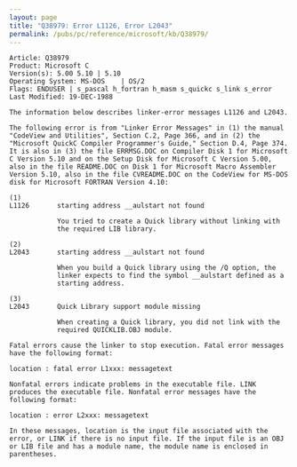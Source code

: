 ```yaml
---
layout: page
title: "Q38979: Error L1126, Error L2043"
permalink: /pubs/pc/reference/microsoft/kb/Q38979/
---
```


	Article: Q38979
	Product: Microsoft C
	Version(s): 5.00 5.10 | 5.10
	Operating System: MS-DOS    | OS/2
	Flags: ENDUSER | s_pascal h_fortran h_masm s_quickc s_link s_error
	Last Modified: 19-DEC-1988
	
	The information below describes linker-error messages L1126 and L2043.
	
	The following error is from "Linker Error Messages" in (1) the manual
	"CodeView and Utilities", Section C.2, Page 366, and in (2) the
	"Microsoft QuickC Compiler Programmer's Guide," Section D.4, Page 374.
	It is also in (3) the file ERRMSG.DOC on Compiler Disk 1 for Microsoft
	C Version 5.10 and on the Setup Disk for Microsoft C Version 5.00,
	also in the file README.DOC on Disk 1 for Microsoft Macro Assembler
	Version 5.10, also in the file CVREADME.DOC on the CodeView for MS-DOS
	disk for Microsoft FORTRAN Version 4.10:
	
	(1)
	L1126       starting address __aulstart not found
	
	            You tried to create a Quick library without linking with
	            the required LIB library.
	
	(2)
	L2043       starting address __aulstart not found
	
	            When you build a Quick library using the /Q option, the
	            linker expects to find the symbol __aulstart defined as a
	            starting address.
	
	(3)
	L2043       Quick Library support module missing
	
	            When creating a Quick library, you did not link with the
	            required QUICKLIB.OBJ module.
	
	Fatal errors cause the linker to stop execution. Fatal error messages
	have the following format:
	
	location : fatal error L1xxx: messagetext
	
	Nonfatal errors indicate problems in the executable file. LINK
	produces the executable file. Nonfatal error messages have the
	following format:
	
	location : error L2xxx: messagetext
	
	In these messages, location is the input file associated with the
	error, or LINK if there is no input file. If the input file is an OBJ
	or LIB file and has a module name, the module name is enclosed in
	parentheses.

